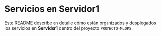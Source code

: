 # Servicios en Servidor1

Este README describe en detalle cómo están organizados y desplegados los servicios en **Servidor1** dentro del proyecto `PROYECTO-MLOPS`.
